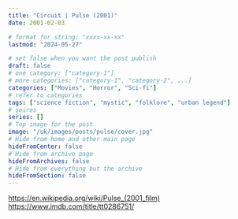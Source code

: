 ```yaml
---
title: "Circuit | Pulse (2001)"
date: 2001-02-03

# format for string: "xxxx-xx-xx"
lastmod: "2024-05-27"

# set false when you want the post publish
draft: false
# one category: ["category-1"]
# more categories: ["category-1", "category-2", ...]
categories: ["Movies", "Horror", "Sci-fi"]
# refer to categories
tags: ["science fiction", "mystic", "folklore", "urban legend"]
# seires
series: []
# Top image for the post
image: "/uk/images/posts/pulse/cover.jpg"
# Hide from home and other main page
hideFromCenter: false
# Hide from archive page
hideFromArchives: false
# Hide from everything but the archive
hideFromSection: false
---
```

https://en.wikipedia.org/wiki/Pulse_(2001_film)
https://www.imdb.com/title/tt0286751/
<!--more-->